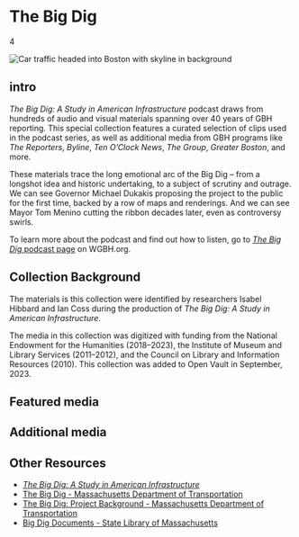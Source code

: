 # The Big Dig

4

![](https://s3.amazonaws.com/openvault.wgbh.org/special_collections/big-dig/big-dig.jpg "Car traffic headed into Boston with skyline in background")

## intro

_The Big Dig: A Study in American Infrastructure_ podcast draws from hundreds of audio and visual materials spanning over 40 years of GBH reporting. This special collection features a curated selection of clips used in the podcast series, as well as additional media from GBH programs like _The Reporters_, _Byline_, _Ten O’Clock News_, _The Group_, _Greater Boston_, and more.

These materials trace the long emotional arc of the Big Dig – from a longshot idea and historic undertaking, to a subject of scrutiny and outrage. We can see Governor Michael Dukakis proposing the project to the public for the first time, backed by a row of maps and renderings. And we can see Mayor Tom Menino cutting the ribbon decades later, even as controversy swirls.

To learn more about the podcast and find out how to listen, go to [_The Big Dig_ podcast page](https://www.wgbh.org/podcasts/the-big-dig) on WGBH.org.

## Collection Background

The materials is this collection were identified by researchers Isabel Hibbard and Ian Coss during the production of _The Big Dig: A Study in American Infrastructure_.

The media in this collection was digitized with funding from the National Endowment for the Humanities (2018–2023), the Institute of Museum and Library Services (2011–2012), and the Council on Library and Information Resources (2010). This collection was added to Open Vault in September, 2023.

## Featured media

[](http://localhost:3000/catalog?f[special_collection_tags][]=big-dig-featured)

## Additional media

[](http://localhost:3000/catalog?f[special_collection_tags][]=big-dig-additional)

## Other Resources
- [_The Big Dig: A Study in American Infrastructure_](https://www.wgbh.org/podcasts/the-big-dig)
- [The Big Dig - Massachusetts Department of Transportation](https://www.mass.gov/the-big-dig)
- [The Big Dig: Project Background - Massachusetts Department of Transportation](https://www.mass.gov/info-details/the-big-dig-project-background)
- [Big Dig Documents - State Library of Massachusetts](https://archives.lib.state.ma.us/handle/2452/35325)

